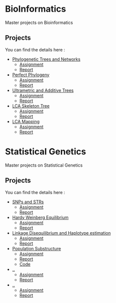 # BioInformatics
Master projects on Bioinformatics

## Projects

You can find the details here :

- [Phylogenetic Trees and Networks](./lab1)
    - [Assignment](./lab1/bsg-mds-practical-1.pdf)
    - [Report](./lab1/report_lab1.pdf)
- [Perfect Phylogeny](./lab2)
    - [Assignment](./lab2/bsg-mds-practical-2.pdf)
    - [Report](./lab2/report_lab2.pdf)
- [Ultrametric and Additive Trees](./lab3)
    - [Assignment](./lab3/bsg-mds-practical-3.pdf)
    - [Report](./lab3/report_lab3.pdf)
- [LCA Skeleton Tree](./lab5)
    - [Assignment](./lab5/bsg-mds-practical-5.pdf)
    - [Report](./lab5/report_lab5.pdf)
- [LCA Mapping](./lab6)
    - [Assignment](./lab6/bsg-mds-practical-6.pdf)
    - [Report](./lab6/report_lab6.pdf)

# Statistical Genetics
Master projects on Statistical Genetics

## Projects

You can find the details here :

- [SNPs and STRs](./lab7)
    - [Assignment](./lab7/BSG_MDS_practical_1_intro.pdf)
    - [Report](./lab7/report_lab7.pdf)
- [Hardy Weinberg Equilibrium](./lab8)
    - [Assignment](./lab8/BSG_MDS_practical_2_HWE.pdf)
    - [Report](./lab8/stat_gen_lab2_report.pdf)
- [Linkage Disequilibrium and Haplotype estimation](./lab9)
    - [Assignment](./lab9/BSG_MDS_practical_3_LD_HPhasing.pdf)
    - [Report](./lab9/lab9_final_report.pdf)
- [Population Substructure](./lab10)
    - [Assignment](./lab10/BSG_MDS_practical_4_pop_structure_MDS)
    - [Report](./lab10/lab_4_report.pdf)
    - [Code](./lab10/lab_10_code.rmd)
- [..](./lab11)
    - [Assignment](./lab11/bsg--1.pdf)
    - [Report](./lab7/...pdf)
- [..](./lab12)
    - [Assignment](./lab12/bsg--1.pdf)
    - [Report](./lab12/...pdf)
